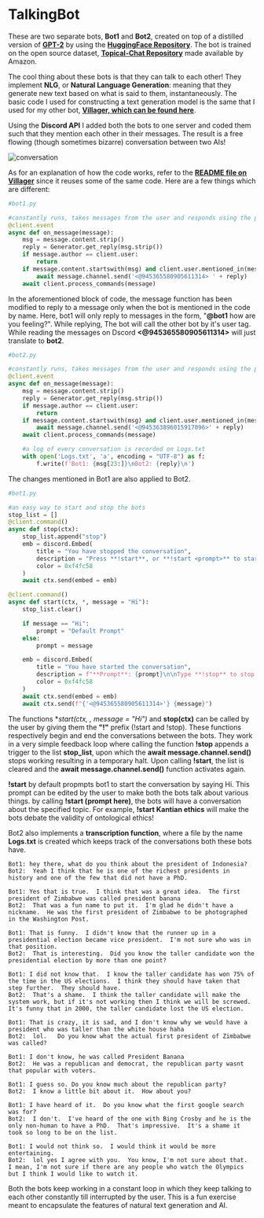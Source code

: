 # TalkingBot

These are two separate bots, **Bot1** and **Bot2**, created on top of a distilled version of **[GPT-2](https://openai.com/blog/better-language-models/)** by using the **[HuggingFace Repository](https://huggingface.co/)**. The bot is trained on the open source dataset, **[Topical-Chat Repository](https://github.com/alexa/Topical-Chat)** made available by Amazon.

The cool thing about these bots is that they can talk to each other! They implement **NLG**, or **Natural Language Generation**: meaning that they generate new text based on what is said to them, instantaneously. The basic code I used for constructing a text generation model is the same that I used for my other bot, **[Villager, which can be found here](https://github.com/ankitkapooor/Villager)**.

Using the **Discord API** I added both the bots to one server and coded them such that they mention each other in their messages. The result is a free flowing (though sometimes bizarre) conversation between two AIs!

![conversation](assets/convo.gif)

As for an explanation of how the code works, refer to the **[README file on Villager](https://github.com/ankitkapooor/Villager/blob/main/README.md)** since it reuses some of the same code. Here are a few things which are different:

~~~python
#bot1.py

#constantly runs, takes messages from the user and responds using the provided dataset
@client.event
async def on_message(message):
    msg = message.content.strip()
    reply = Generator.get_reply(msg.strip())
    if message.author == client.user:
        return
    if message.content.startswith(msg) and client.user.mentioned_in(message) and not message.content.startswith('!') and len(stop_list) == 0:
        await message.channel.send('<@945365580905611314> ' + reply)
    await client.process_commands(message)
~~~

In the aforementioned block of code, the message function has been modified to reply to a message only when the bot is mentioned in the code by name. Here, bot1 will only reply to messages in the form, "**@bot1** how are you feeling?". While replying, The bot will call the other bot by it's user tag. While reading the messages on Dscord **<@945365580905611314>** will just translate to **bot2**.

~~~python
#bot2.py

#constantly runs, takes messages from the user and responds using the provided dataset
@client.event
async def on_message(message):
    msg = message.content.strip()
    reply = Generator.get_reply(msg.strip())
    if message.author == client.user:
        return
    if message.content.startswith(msg) and client.user.mentioned_in(message) and not message.content.startswith('!') and len(stop_list) == 0:
        await message.channel.send('<@945363896015917096>' + reply)
    await client.process_commands(message)

    #a log of every conversation is recorded on Logs.txt
    with open('Logs.txt', 'a', encoding = "UTF-8") as f:
        f.write(f'Bot1: {msg[23:]}\nBot2: {reply}\n')
~~~

The changes mentioned in Bot1 are also applied to Bot2. 

~~~python
#bot1.py

#an easy way to start and stop the bots
stop_list = []
@client.command()
async def stop(ctx):
    stop_list.append("stop")
    emb = discord.Embed(
        title = "You have stopped the conversation",
        description = "Press **!start**, or **!start <prompt>** to start the conversation again, or press **!help** for more information!",
        color = 0xf4fc58
    )
    await ctx.send(embed = emb)

@client.command()
async def start(ctx, *, message = "Hi"):
    stop_list.clear()

    if message == "Hi":
        prompt = "Default Prompt"
    else:
        prompt = message

    emb = discord.Embed(
        title = "You have started the conversation",
        description = f"**Prompt**: {prompt}\n\nType **!stop** to stop the conversation at any time, type **!help** to get more information!",
        color = 0xf4fc58
    )
    await ctx.send(embed = emb)
    await ctx.send(f"{'<@945365580905611314>'} {message}")
~~~

The functions **start(ctx, *, message = "Hi")** and **stop(ctx)** can be called by the user by giving them the **"!"** prefix (!start and !stop). These functions respectively begin and end the conversations between the bots. They work in a very simple feedback loop where calling the function **!stop** appends a trigger to the list **stop_list**, upon which the **await message.channel.send()** stops working resulting in a temporary halt. Upon calling **!start**, the list is cleared and the **await message.channel.send()** function activates again.

**!start** by default propmpts bot1 to start the conversation by saying Hi. This prompt can be edited by the user to make both the bots talk about various things. by calling **!start (prompt here)**, the bots will have a conversation about the specified topic. For example, **!start Kantian ethics** will make the bots debate the validity of ontological ethics!

Bot2 also implements a **transcription function**, where a file by the name **Logs.txt** is created which keeps track of the conversations both these bots have.

~~~text
Bot1: hey there, what do you think about the president of Indonesia?
Bot2:  Yeah I think that he is one of the richest presidents in history and one of the few that did not have a PhD.

Bot1: Yes that is true.  I think that was a great idea.  The first president of Zimbabwe was called president banana
Bot2:  That was a fun name to put it.  I'm glad he didn't have a nickname.  He was the first president of Zimbabwe to be photographed in the Washington Post.

Bot1: That is funny.  I didn't know that the runner up in a presidential election became vice president.  I'm not sure who was in that position.
Bot2:  That is interesting.  Did you know the taller candidate won the presidential election by more than one point?

Bot1: I did not know that.  I know the taller candidate has won 75% of the time in the US elections.  I think they should have taken that step further.  They should have.
Bot2:  That's a shame.  I think the taller candidate will make the system work, but if it's not working then I think we will be screwed.  It's funny that in 2000, the taller candidate lost the US election.

Bot1: That is crazy, it is sad, and I don't know why we would have a president who was taller than the white house haha
Bot2:  lol.   Do you know what the actual first president of Zimbabwe was called?

Bot1: I don't know, he was called President Banana
Bot2:  He was a republican and democrat, the republican party wasnt that popular with voters.

Bot1: I guess so. Do you know much about the republican party?
Bot2:  I know a little bit about it.  How about you?

Bot1: I have heard of it.  Do you know what the first google search was for?
Bot2:  I don't.  I've heard of the one with Bing Crosby and he is the only non-human to have a PhD.  That's impressive.  It's a shame it took so long to be on the list.

Bot1: I would not think so.  I would think it would be more entertaining.
Bot2:  lol yes I agree with you.  You know, I'm not sure about that.  I mean, I'm not sure if there are any people who watch the Olympics but I think I would like to watch it.
~~~

Both the bots keep working in a constant loop in which they keep talking to each other constantly till interrupted by the user. This is a fun exercise meant to encapsulate the features of natural text generation and AI.
